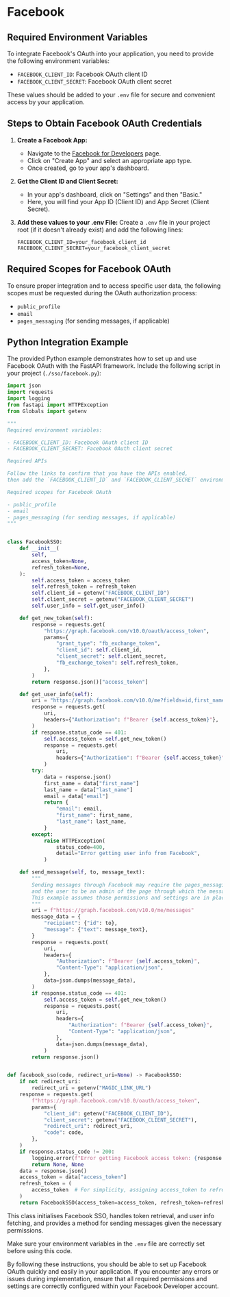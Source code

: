 # Facebook

## Required Environment Variables

To integrate Facebook's OAuth into your application, you need to provide the following environment variables:

- `FACEBOOK_CLIENT_ID`: Facebook OAuth client ID
- `FACEBOOK_CLIENT_SECRET`: Facebook OAuth client secret

These values should be added to your `.env` file for secure and convenient access by your application.

## Steps to Obtain Facebook OAuth Credentials

1. **Create a Facebook App:**
   - Navigate to the [Facebook for Developers](https://developers.facebook.com/apps) page.
   - Click on "Create App" and select an appropriate app type.
   - Once created, go to your app's dashboard.

2. **Get the Client ID and Client Secret:**
   - In your app's dashboard, click on "Settings" and then "Basic."
   - Here, you will find your App ID (Client ID) and App Secret (Client Secret).

3. **Add these values to your .env File:**
   Create a `.env` file in your project root (if it doesn't already exist) and add the following lines:

   ```env
   FACEBOOK_CLIENT_ID=your_facebook_client_id
   FACEBOOK_CLIENT_SECRET=your_facebook_client_secret
   ```

## Required Scopes for Facebook OAuth

To ensure proper integration and to access specific user data, the following scopes must be requested during the OAuth authorization process:

- `public_profile`
- `email`
- `pages_messaging` (for sending messages, if applicable)

## Python Integration Example

The provided Python example demonstrates how to set up and use Facebook OAuth with the FastAPI framework. Include the following script in your project (`./sso/facebook.py`):

```python
import json
import requests
import logging
from fastapi import HTTPException
from Globals import getenv

"""
Required environment variables:

- FACEBOOK_CLIENT_ID: Facebook OAuth client ID
- FACEBOOK_CLIENT_SECRET: Facebook OAuth client secret

Required APIs

Follow the links to confirm that you have the APIs enabled,
then add the `FACEBOOK_CLIENT_ID` and `FACEBOOK_CLIENT_SECRET` environment variables to your `.env` file.

Required scopes for Facebook OAuth

- public_profile
- email
- pages_messaging (for sending messages, if applicable)
"""


class FacebookSSO:
    def __init__(
        self,
        access_token=None,
        refresh_token=None,
    ):
        self.access_token = access_token
        self.refresh_token = refresh_token
        self.client_id = getenv("FACEBOOK_CLIENT_ID")
        self.client_secret = getenv("FACEBOOK_CLIENT_SECRET")
        self.user_info = self.get_user_info()

    def get_new_token(self):
        response = requests.get(
            "https://graph.facebook.com/v10.0/oauth/access_token",
            params={
                "grant_type": "fb_exchange_token",
                "client_id": self.client_id,
                "client_secret": self.client_secret,
                "fb_exchange_token": self.refresh_token,
            },
        )
        return response.json()["access_token"]

    def get_user_info(self):
        uri = "https://graph.facebook.com/v10.0/me?fields=id,first_name,last_name,email"
        response = requests.get(
            uri,
            headers={"Authorization": f"Bearer {self.access_token}"},
        )
        if response.status_code == 401:
            self.access_token = self.get_new_token()
            response = requests.get(
                uri,
                headers={"Authorization": f"Bearer {self.access_token}"},
            )
        try:
            data = response.json()
            first_name = data["first_name"]
            last_name = data["last_name"]
            email = data["email"]
            return {
                "email": email,
                "first_name": first_name,
                "last_name": last_name,
            }
        except:
            raise HTTPException(
                status_code=400,
                detail="Error getting user info from Facebook",
            )

    def send_message(self, to, message_text):
        """
        Sending messages through Facebook may require the pages_messaging permission
        and the user to be an admin of the page through which the message is sent.
        This example assumes those permissions and settings are in place.
        """
        uri = f"https://graph.facebook.com/v10.0/me/messages"
        message_data = {
            "recipient": {"id": to},
            "message": {"text": message_text},
        }
        response = requests.post(
            uri,
            headers={
                "Authorization": f"Bearer {self.access_token}",
                "Content-Type": "application/json",
            },
            data=json.dumps(message_data),
        )
        if response.status_code == 401:
            self.access_token = self.get_new_token()
            response = requests.post(
                uri,
                headers={
                    "Authorization": f"Bearer {self.access_token}",
                    "Content-Type": "application/json",
                },
                data=json.dumps(message_data),
            )
        return response.json()


def facebook_sso(code, redirect_uri=None) -> FacebookSSO:
    if not redirect_uri:
        redirect_uri = getenv("MAGIC_LINK_URL")
    response = requests.get(
        f"https://graph.facebook.com/v10.0/oauth/access_token",
        params={
            "client_id": getenv("FACEBOOK_CLIENT_ID"),
            "client_secret": getenv("FACEBOOK_CLIENT_SECRET"),
            "redirect_uri": redirect_uri,
            "code": code,
        },
    )
    if response.status_code != 200:
        logging.error(f"Error getting Facebook access token: {response.text}")
        return None, None
    data = response.json()
    access_token = data["access_token"]
    refresh_token = (
        access_token  # For simplicity, assigning access_token to refresh_token
    )
    return FacebookSSO(access_token=access_token, refresh_token=refresh_token)
```

This class initialises Facebook SSO, handles token retrieval, and user info fetching, and provides a method for sending messages given the necessary permissions.

Make sure your environment variables in the `.env` file are correctly set before using this code.

By following these instructions, you should be able to set up Facebook OAuth quickly and easily in your application. If you encounter any errors or issues during implementation, ensure that all required permissions and settings are correctly configured within your Facebook Developer account.